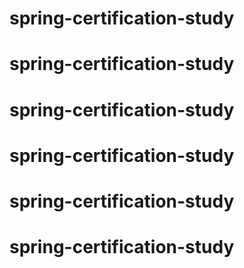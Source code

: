 # spring-certification-study
# spring-certification-study
# spring-certification-study
# spring-certification-study
# spring-certification-study
# spring-certification-study
